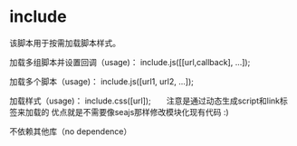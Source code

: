 # include
该脚本用于按需加载脚本样式。

加载多组脚本并设置回调（usage)：
include.js([[url,callback], ...]);

加载多个脚本（usage)：
include.js([url1, url2, ...]);

加载样式（usage)：
include.css([url]);    
  
注意是通过动态生成script和link标签来加载的
优点就是不需要像seajs那样修改模块化现有代码 :)

不依赖其他库（no dependence）
